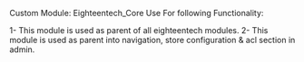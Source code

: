 Custom Module:
Eighteentech_Core
Use For following Functionality:

1- This module is used as parent of all eighteentech modules.
2- This module is used as parent into navigation, store configuration & acl section in admin.

